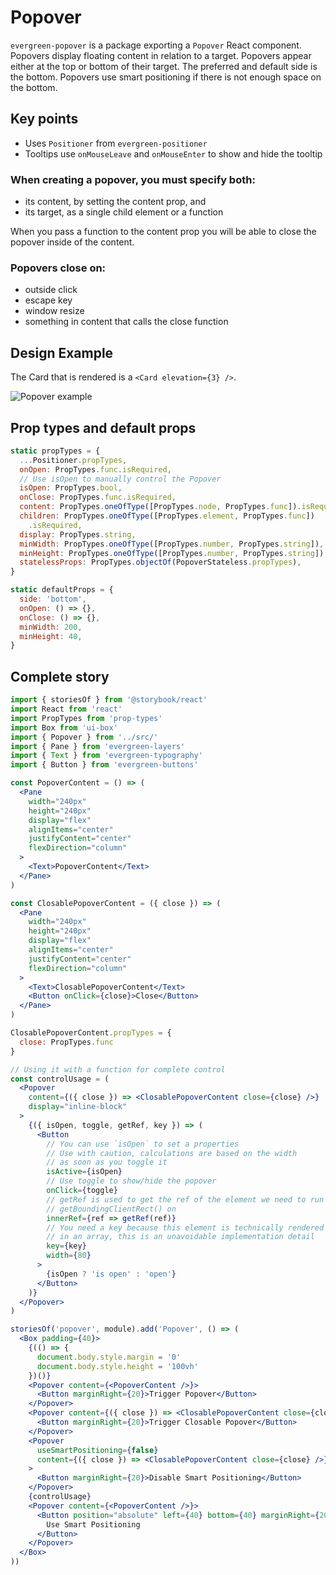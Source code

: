 # Popover

`evergreen-popover` is a package exporting a `Popover` React component.
Popovers display floating content in relation to a target.
Popovers appear either at the top or bottom of their target.
The preferred and default side is the bottom.
Popovers use smart positioning if there is not enough space on the bottom.

## Key points

* Uses `Positioner` from `evergreen-positioner`
* Tooltips use `onMouseLeave` and `onMouseEnter` to show and hide the tooltip

### When creating a popover, you must specify both:

* its content, by setting the content prop, and
* its target, as a single child element or a function

When you pass a function to the content prop you will be able to close the popover inside of the content.

### Popovers close on:

* outside click
* escape key
* window resize
* something in content that calls the close function

## Design Example

The Card that is rendered is a `<Card elevation={3} />`.

![Popover example](https://user-images.githubusercontent.com/564463/31321453-2f0d15ce-ac3b-11e7-81a3-0471242bc76f.png)

## Prop types and default props

```js
static propTypes = {
  ...Positioner.propTypes,
  onOpen: PropTypes.func.isRequired,
  // Use isOpen to manually control the Popover
  isOpen: PropTypes.bool,
  onClose: PropTypes.func.isRequired,
  content: PropTypes.oneOfType([PropTypes.node, PropTypes.func]).isRequired,
  children: PropTypes.oneOfType([PropTypes.element, PropTypes.func])
    .isRequired,
  display: PropTypes.string,
  minWidth: PropTypes.oneOfType([PropTypes.number, PropTypes.string]),
  minHeight: PropTypes.oneOfType([PropTypes.number, PropTypes.string]),
  statelessProps: PropTypes.objectOf(PopoverStateless.propTypes),
}

static defaultProps = {
  side: 'bottom',
  onOpen: () => {},
  onClose: () => {},
  minWidth: 200,
  minHeight: 40,
}
```

## Complete story

```jsx
import { storiesOf } from '@storybook/react'
import React from 'react'
import PropTypes from 'prop-types'
import Box from 'ui-box'
import { Popover } from '../src/'
import { Pane } from 'evergreen-layers'
import { Text } from 'evergreen-typography'
import { Button } from 'evergreen-buttons'

const PopoverContent = () => (
  <Pane
    width="240px"
    height="240px"
    display="flex"
    alignItems="center"
    justifyContent="center"
    flexDirection="column"
  >
    <Text>PopoverContent</Text>
  </Pane>
)

const ClosablePopoverContent = ({ close }) => (
  <Pane
    width="240px"
    height="240px"
    display="flex"
    alignItems="center"
    justifyContent="center"
    flexDirection="column"
  >
    <Text>ClosablePopoverContent</Text>
    <Button onClick={close}>Close</Button>
  </Pane>
)

ClosablePopoverContent.propTypes = {
  close: PropTypes.func
}

// Using it with a function for complete control
const controlUsage = (
  <Popover
    content={({ close }) => <ClosablePopoverContent close={close} />}
    display="inline-block"
  >
    {({ isOpen, toggle, getRef, key }) => (
      <Button
        // You can use `isOpen` to set a properties
        // Use with caution, calculations are based on the width
        // as soon as you toggle it
        isActive={isOpen}
        // Use toggle to show/hide the popover
        onClick={toggle}
        // getRef is used to get the ref of the element we need to run
        // getBoundingClientRect() on
        innerRef={ref => getRef(ref)}
        // You need a key because this element is technically rendered
        // in an array, this is an unavoidable implementation detail
        key={key}
        width={80}
      >
        {isOpen ? 'is open' : 'open'}
      </Button>
    )}
  </Popover>
)

storiesOf('popover', module).add('Popover', () => (
  <Box padding={40}>
    {(() => {
      document.body.style.margin = '0'
      document.body.style.height = '100vh'
    })()}
    <Popover content={<PopoverContent />}>
      <Button marginRight={20}>Trigger Popover</Button>
    </Popover>
    <Popover content={({ close }) => <ClosablePopoverContent close={close} />}>
      <Button marginRight={20}>Trigger Closable Popover</Button>
    </Popover>
    <Popover
      useSmartPositioning={false}
      content={({ close }) => <ClosablePopoverContent close={close} />}
    >
      <Button marginRight={20}>Disable Smart Positioning</Button>
    </Popover>
    {controlUsage}
    <Popover content={<PopoverContent />}>
      <Button position="absolute" left={40} bottom={40} marginRight={20}>
        Use Smart Positioning
      </Button>
    </Popover>
  </Box>
))
```
